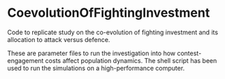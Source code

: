 # CoevolutionOfFightingInvestment

Code to replicate study on the co-evolution of fighting investment and its allocation to attack versus defence.

These are parameter files to run the investigation into how contest-engagement costs affect population dynamics. The shell script has been used to run the simulations on a high-performance computer.
